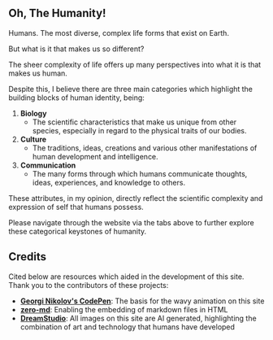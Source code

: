 ## Oh, The Humanity!
Humans. The most diverse, complex life forms that exist on Earth.

But what is it that makes us so different?

The sheer complexity of life offers up many perspectives into what it is that makes us human.

Despite this, I believe there are three main categories which highlight the building blocks of human identity, being:

1. **Biology**
    - The scientific characteristics that make us unique from other species, especially in regard to the physical traits of our bodies.
2. **Culture**
    - The traditions, ideas, creations and various other manifestations of human development and intelligence.
3. **Communication**
    - The many forms through which humans communicate thoughts, ideas, experiences, and knowledge to others.

These attributes, in my opinion, directly reflect the scientific complexity and expression of self that humans possess.

Please navigate through the website via the tabs above to further explore these categorical keystones of humanity.


## Credits
Cited below are resources which aided in the development of this site. Thank you to the contributors of these projects:
- [**Georgi Nikolov's CodePen**](https://codepen.io/gbnikolov/pen/rLzxoX): The basis for the wavy animation on this site
- [**zero-md**](https://github.com/zerodevx/zero-md): Enabling the embedding of markdown files in HTML
- [**DreamStudio**](https://beta.dreamstudio.ai/dream): All images on this site are AI generated, highlighting the combination of art and technology that humans have developed